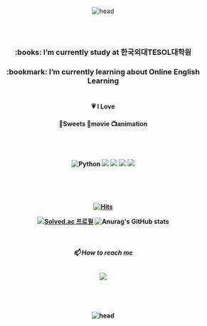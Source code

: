 <div align=center>
  
![head](https://capsule-render.vercel.app/api?type=egg&height=300&color=F8E2CF&text=Sarah's%20Github&fontColor=F46B92&fontAlignY=38&desc=ENGLISH%20EDUCATION%20and%20TECH&descAlignY=55&animation=blinking)

<br>
<br>
  
<h3>:books: I’m currently study at 한국외대TESOL대학원
  
<h3>:bookmark: I’m currently learning about Online English Learning

<br>
<br>

<h4>💗 I Love
<h4>🍰Sweets 🎥movie 📺animation

<br>
<br>
<br>
<br>

<img alt="Python" src ="https://img.shields.io/badge/Python-3776AB.svg?&style=flat-square&logo=Python&logoColor=white"/> <img src="https://img.shields.io/badge/Github-181717?style=flat-square&logo=Github&logoColor=white"/> <img src="https://img.shields.io/badge/Git-F05032?style=flat-square&logo=Git&logoColor=white"/> <img src="https://img.shields.io/badge/Poe-5D5CDE?style=flat-square&logo=Poe&logoColor=white"/> <img src="https://img.shields.io/badge/Moodle-F98012?style=flat-square&logo=Moodle&logoColor=white"/> 


<br>
<br>
<br>

<div align=center>

[![Hits](https://hits.seeyoufarm.com/api/count/incr/badge.svg?url=https%3A%2F%2Fgithub.com%2FYoung2Eng&count_bg=%23FFDAC7&title_bg=%23FFADAD&icon=&icon_color=%23E7E7E7&title=hits&edge_flat=false)](https://hits.seeyoufarm.com) 

[![Solved.ac
프로필](http://mazassumnida.wtf/api/v2/generate_badge?boj=Young2Eng)](https://solved.ac/Young2Eng) ![Anurag's GitHub stats](https://github-readme-stats.vercel.app/api?username=Young2Eng&show_icons=true&theme=rose)

</div>

<br>

<div align=center>

<h5> 📫 How to reach me
<br> 
<br>
<p><a href=mailto:hyeryungchoi95@gmail.com>
   <img src="https://img.shields.io/badge/Gmail-d14836?style=flat-square&logo=Gmail&logoColor=white&link=leegm1798@naver.com"/>
</a>

</div>

<br>
<br>
  
![head](https://capsule-render.vercel.app/api?type=egg&height=300&color=F8E2CF&fontSize=70&descAlign=49&descAlignY=53&fontAlign=50&fontAlignY=35&animation=twinkling&section=footer&reversal=false&fontColor=f7f5f5)

</div>
